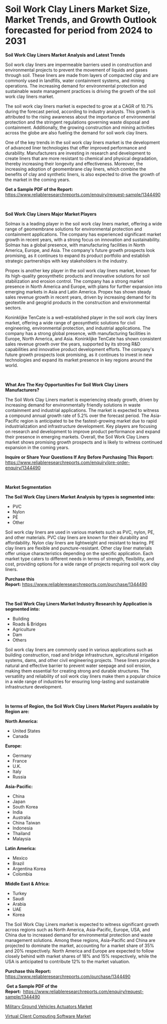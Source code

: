 <p><h1>Soil Work Clay Liners Market Size, Market Trends, and Growth Outlook forecasted for period from 2024 to 2031</h1></p><p><strong>Soil Work Clay Liners Market Analysis and Latest Trends</strong></p>
<p><p>Soil work clay liners are impermeable barriers used in construction and environmental projects to prevent the movement of liquids and gases through soil. These liners are made from layers of compacted clay and are commonly used in landfills, water containment systems, and mining operations. The increasing demand for environmental protection and sustainable waste management practices is driving the growth of the soil work clay liners market.</p><p>The soil work clay liners market is expected to grow at a CAGR of 10.7% during the forecast period, according to industry analysts. This growth is attributed to the rising awareness about the importance of environmental protection and the stringent regulations governing waste disposal and containment. Additionally, the growing construction and mining activities across the globe are also fueling the demand for soil work clay liners.</p><p>One of the key trends in the soil work clay liners market is the development of advanced liner technologies that offer improved performance and durability. Manufacturers are investing in research and development to create liners that are more resistant to chemical and physical degradation, thereby increasing their longevity and effectiveness. Moreover, the increasing adoption of geomembrane clay liners, which combine the benefits of clay and synthetic liners, is also expected to drive the growth of the market in the coming years.</p></p>
<p><strong>Get a Sample PDF of the Report:&nbsp;</strong> <a href="https://www.reliableresearchreports.com/enquiry/request-sample/1344490">https://www.reliableresearchreports.com/enquiry/request-sample/1344490</a></p>
<p>&nbsp;</p>
<p><strong>Soil Work Clay Liners Major Market Players</strong></p>
<p><p>Solmax is a leading player in the soil work clay liners market, offering a wide range of geomembrane solutions for environmental protection and containment applications. The company has experienced significant market growth in recent years, with a strong focus on innovation and sustainability. Solmax has a global presence, with manufacturing facilities in North America, Europe, and Asia. The company's future growth prospects look promising, as it continues to expand its product portfolio and establish strategic partnerships with key stakeholders in the industry.</p><p>Propex is another key player in the soil work clay liners market, known for its high-quality geosynthetic products and innovative solutions for soil stabilization and erosion control. The company has a strong market presence in North America and Europe, with plans for further expansion into emerging markets in Asia and Latin America. Propex has shown steady sales revenue growth in recent years, driven by increasing demand for its geotextile and geogrid products in the construction and environmental sectors.</p><p>Koninklijke TenCate is a well-established player in the soil work clay liners market, offering a wide range of geosynthetic solutions for civil engineering, environmental protection, and industrial applications. The company has a strong global presence, with manufacturing facilities in Europe, North America, and Asia. Koninklijke TenCate has shown consistent sales revenue growth over the years, supported by its strong R&D capabilities and innovative product development efforts. The company's future growth prospects look promising, as it continues to invest in new technologies and expand its market presence in key regions around the world.</p></p>
<p>&nbsp;</p>
<p><strong>What Are The Key Opportunities For Soil Work Clay Liners Manufacturers?</strong></p>
<p><p>The Soil Work Clay Liners market is experiencing steady growth, driven by increasing demand for environmentally friendly solutions in waste containment and industrial applications. The market is expected to witness a compound annual growth rate of 5.2% over the forecast period. The Asia-Pacific region is anticipated to be the fastest-growing market due to rapid industrialization and infrastructure development. Key players are focusing on research and development to improve product performance and expand their presence in emerging markets. Overall, the Soil Work Clay Liners market shows promising growth prospects and is likely to witness continued expansion in the coming years.</p></p>
<p><strong>Inquire or Share Your Questions If Any Before Purchasing This Report:</strong> <a href="https://www.reliableresearchreports.com/enquiry/pre-order-enquiry/1344490">https://www.reliableresearchreports.com/enquiry/pre-order-enquiry/1344490</a></p>
<p>&nbsp;</p>
<p><strong>Market Segmentation</strong></p>
<p><strong>The Soil Work Clay Liners Market Analysis by types is segmented into:</strong></p>
<p><ul><li>PVC</li><li>Nylon</li><li>PE</li><li>Other</li></ul></p>
<p><p>Soil work clay liners are used in various markets such as PVC, nylon, PE, and other materials. PVC clay liners are known for their durability and affordability. Nylon clay liners are lightweight and resistant to tearing. PE clay liners are flexible and puncture-resistant. Other clay liner materials offer unique characteristics depending on the specific application. Each market type caters to different needs in terms of strength, flexibility, and cost, providing options for a wide range of projects requiring soil work clay liners.</p></p>
<p><strong>Purchase this Report:&nbsp;</strong><a href="https://www.reliableresearchreports.com/purchase/1344490">https://www.reliableresearchreports.com/purchase/1344490</a></p>
<p>&nbsp;</p>
<p><strong>The Soil Work Clay Liners Market Industry Research by Application is segmented into:</strong></p>
<p><ul><li>Building</li><li>Roads & Bridges</li><li>Agriculture</li><li>Dam</li><li>Others</li></ul></p>
<p><p>Soil work clay liners are commonly used in various applications such as building construction, road and bridge infrastructure, agricultural irrigation systems, dams, and other civil engineering projects. These liners provide a natural and effective barrier to prevent water seepage and soil erosion, making them essential for creating strong and durable structures. The versatility and reliability of soil work clay liners make them a popular choice in a wide range of industries for ensuring long-lasting and sustainable infrastructure development.</p></p>
<p>&nbsp;</p>
<p><strong>In terms of Region, the Soil Work Clay Liners Market Players available by Region are:</strong></p>
<p>
    <p> <strong> North America: </strong>
        <ul>
            <li>United States</li>
            <li>Canada</li>
        </ul>
        </p> 
    <p> <strong> Europe: </strong>
        <ul>
            <li>Germany</li>
            <li>France</li>
            <li>U.K.</li>
            <li>Italy</li>
            <li>Russia</li>
        </ul>
        </p> 
    <p> <strong> Asia-Pacific: </strong>
        <ul>
            <li>China</li>
            <li>Japan</li>
            <li>South Korea</li>
            <li>India</li>
            <li>Australia</li>
            <li>China Taiwan</li>
            <li>Indonesia</li>
            <li>Thailand</li>
            <li>Malaysia</li>
        </ul>
        </p> 
    <p> <strong> Latin America: </strong>
        <ul>
            <li>Mexico</li>
            <li>Brazil</li>
            <li>Argentina Korea</li>
            <li>Colombia</li>
        </ul>
        </p> 
    <p> <strong> Middle East & Africa: </strong>
        <ul>
            <li>Turkey</li>
            <li>Saudi</li>
            <li>Arabia</li>
            <li>UAE</li>
            <li>Korea</li>
        </ul>
    </p>
    </p>
<p><p>The Soil Work Clay Liners market is expected to witness significant growth across regions such as North America, Asia-Pacific, Europe, USA, and China due to increased demand for environmental protection and waste management solutions. Among these regions, Asia-Pacific and China are projected to dominate the market, accounting for a market share of 35% and 20% respectively. North America and Europe are expected to follow closely behind with market shares of 18% and 15% respectively, while the USA is anticipated to contribute 12% to the market valuation.</p></p>
<p><strong>Purchase this Report: </strong><a href="https://www.reliableresearchreports.com/purchase/1344490">https://www.reliableresearchreports.com/purchase/1344490</a></p>
<p>&nbsp;<strong>Get a Sample PDF of the Report:&nbsp;&nbsp;</strong><a href="https://www.reliableresearchreports.com/enquiry/request-sample/1344490">https://www.reliableresearchreports.com/enquiry/request-sample/1344490</a></p>
<p><strong></strong></p>
<p><p><a href="https://github.com/gulaimolin/Market-Research-Report-List-3/blob/main/military-ground-vehicles-actuators-market.md">Military Ground Vehicles Actuators Market</a></p><p><a href="https://github.com/mauripalmi/Market-Research-Report-List-2/blob/main/virtual-client-computing-software-market.md">Virtual Client Computing Software Market</a></p></p>